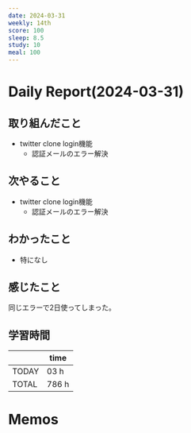 ```yaml
---
date: 2024-03-31
weekly: 14th
score: 100
sleep: 8.5
study: 10
meal: 100
---
```

# Daily Report(2024-03-31)
## 取り組んだこと
- twitter clone login機能
	- 認証メールのエラー解決
## 次やること
- twitter clone login機能
	- 認証メールのエラー解決
## わかったこと
- 特になし
## 感じたこと
同じエラーで2日使ってしまった。
## 学習時間
|       | time  |
| ----- | ----- |
| TODAY | 03 h  |
| TOTAL | 786 h |
# Memos